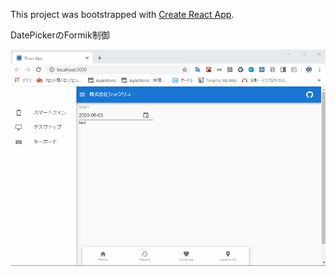 This project was bootstrapped with [Create React App](https://github.com/facebook/create-react-app).

DatePickerのFormik制御

![DatePickerのFormik制御](./images/DatePickerのFormik制御.gif)